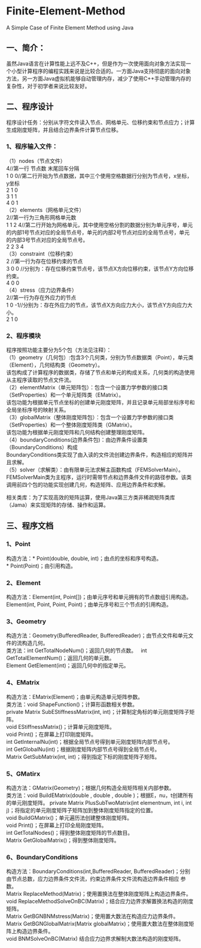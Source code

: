 # Finite-Element-Method
A Simple Case of Finite Element Method using Java
## 一、简介：
虽然Java语言在计算性能上远不及C++，但是作为一次使用面向对象方法实现一个小型计算程序的编程实践来说是比较合适的。一方面Java支持彻底的面向对象方法，另一方面Java虚拟机能够自动管理内存，减少了使用C++手动管理内存的复杂性，对于初学者来说比较友好。
## 二、程序设计
程序设计任务：分别从字符文件读入节点、网格单元、位移约束和节点应力；计算生成刚度矩阵，并且结合边界条件计算节点位移。  
### 1、程序输入文件：  
（1）nodes（节点文件）   
4//第一行 节点数 末尾回车分隔   
1 0 0//第二行开始为节点数据，其中三个使用空格数据行分别为节点号，x坐标，y坐标   
2 1 0   
3 1 1   
4 0 1   
（2）elements（网格单元文件）   
2//第一行为三角形网格单元数   
1 1 2 4//第二行开始为网格单元，其中使用空格分割的数据分别为单元序号，单元的内部1号节点对应的全局节点号，单元的内部2号节点对应的全局节点号，单元的内部3号节点对应的全局节点号。   
2 2 3 4   
（3）constraint（位移约束）    
2 //第一行为存在位移约束的节点    
3 0 0 //分别为：存在位移约束节点号，该节点X方向位移约束，该节点Y方向位移约束。  
4 0 0    
（4）stress（应力边界条件）   
2//第一行为存在外应力的节点    
1 0 -1//分别为：存在外应力的节点，该节点X方向应力大小，该节点Y方向应力大小。   
2 1 0    
### 2、程序模块     
程序按照功能主要分为5个包（方法见注释）：  
 （1）geometry（几何包）:包含3个几何类，分别为节点数据类（Point），单元类（Element），几何结构类（Geometry）。   
该包构成了计算程序的数据类，存储了节点和单元的构成关系，几何类的构造使用从主程序读取的节点文件流。   
 （2）elementMatrix（单元矩阵包）：包含一个设置力学参数的接口类（SetProperties）和一个单元矩阵类（EMatrix）。   
该包功能为根据单元节点坐标的创建单元刚度矩阵，并且记录单元局部坐标序号和全局坐标序号的映射关系。   
 （3）globalMatrix（整体刚度矩阵包）：包含一个设置力学参数的接口类（SetProperties）和一个整体刚度矩阵类（GMatrix）。   
该包功能为根据单元刚度矩阵和几何结构创建整理刚度矩阵。  
 （4）boundaryConditions(边界条件包)：由边界条件设置类（BoundaryConditions）构成  
BoundaryConditions类实现了由入读的文件流创建边界条件，构造相应的矩阵并且求解。  
 （5）solver（求解类）：由有限单元法求解主函数构成（FEMSolverMain）。  
FEMSolverMain类为主程序，运行时需带节点和边界条件文件的路径参数。该类调用前四个包的功能实现创建几何，构造矩阵、应用边界条件和求解。    

 相关类库：为了实现高效的矩阵运算，使用Java第三方类非稀疏矩阵类库（Jama）来实现矩阵的存储、操作和运算。 
 ## 三、程序文档
 ### 1、Point  
构造方法：* Point(double, double, int)；由点的坐标和序号构造。    
         * Point(Point)；由引用构造。    
### 2、Element  
 构造方法：Element(int, Point[])；由单元序号和单元拥有的节点数组引用构造。     
         Element(int, Point, Point, Point)；由单元序号和三个节点的引用构造。    
### 3、Geometry  
 构造方法：Geometry(BufferedReader, BufferedReader)；由节点文件和单元文件的流构造几何。    
 类方法：int GetTotalNodeNum()；返回几何的节点数。   
 int GetTotalElementNum()；返回几何的单元数。    
 Element GetElement(int)；返回几何中的指定单元。    
### 4、EMatrix  
 构造方法：EMatrix(Element)；由单元构造单元矩阵参数。    
 类方法：void ShapeFunction()；计算形函数相关参数。    
 private Matrix SubEStiffnessMatrix(int, int)；计算制定角标的单元刚度矩阵子矩阵。  
 void EStiffnessMatrix()；计算单元刚度矩阵。  
 void Print()；在屏幕上打印刚度矩阵。  
 int GetInternalNu(int)；根据全局节点号得到单元刚度矩阵内部节点号。  
 int GetGlobalNu(int)；根据刚度矩阵内部节点号得到全局节点号。  
 Matrix GetSubMatrix(int, int)；得到指定下标的刚度矩阵子矩阵。  
### 5、GMatirx   
 构造方法：GMatrix(Geometry)；根据几何构造全局矩阵相关内部参数。  
 类方法：void BuildEMatrix(double , double , double )；根据E，nu，t创建所有的单元刚度矩阵。
 private Matrix PlusSubTwoMatrix(int elementnum, int i, int j)；将指定的单元刚度矩阵子矩阵加到整体刚度矩阵指定的位置。  
 void BuildGMatrix()；单元遍历法创建整体刚度矩阵。  
 void Print()；在屏幕上打印全局刚度矩阵。  
 int GetTotalNodes()；得到整体刚度矩阵的节点数目。  
 Matrix GetGlobalMatrix()；得到整体刚度矩阵。  
### 6、BoundaryConditions  
 构造方法：BoundaryConditions(int,BufferedReader, BufferedReader)；分别由节点总数，应力边界条件文件流，约束边界条件文件流构造边界条件相应
 参数。   
 Matrix ReplaceMethod(Matrix)；使用置换法在整体刚度矩阵上构造边界条件。  
 void ReplaceMethodSolveOnBC(Matrix)；结合应力边界求解置换法构造的刚度矩阵。  
 Matrix GetBGNBNMstress(Matrix)；使用置大数法在构造应力边界条件。  
 Matrix GetBGNGlobalMatrix(Matrix globalMatrix)；使用置大数法在整体刚度矩阵上构造边界条件。  
 void BNMSolveOnBC(Matrix) 结合应力边界求解制大数法构造的刚度矩阵。  

